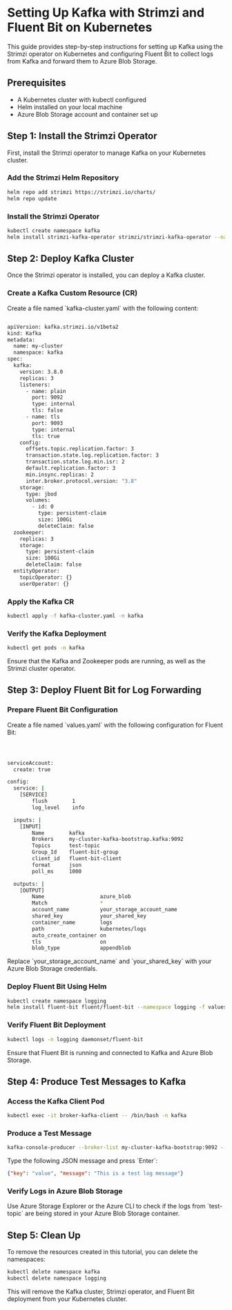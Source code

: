 
# Setting Up Kafka with Strimzi and Fluent Bit on Kubernetes

This guide provides step-by-step instructions for setting up Kafka using the Strimzi operator on Kubernetes and configuring Fluent Bit to collect logs from Kafka and forward them to Azure Blob Storage.

## Prerequisites

- A Kubernetes cluster with kubectl configured
- Helm installed on your local machine
- Azure Blob Storage account and container set up

## Step 1: Install the Strimzi Operator

First, install the Strimzi operator to manage Kafka on your Kubernetes cluster.

### Add the Strimzi Helm Repository

```bash
helm repo add strimzi https://strimzi.io/charts/
helm repo update
```
### Install the Strimzi Operator

```bash
kubectl create namespace kafka
helm install strimzi-kafka-operator strimzi/strimzi-kafka-operator --namespace kafka
```

## Step 2: Deploy Kafka Cluster

Once the Strimzi operator is installed, you can deploy a Kafka cluster.

### Create a Kafka Custom Resource (CR)

Create a file named \`kafka-cluster.yaml\` with the following content:


```bash

apiVersion: kafka.strimzi.io/v1beta2
kind: Kafka
metadata:
  name: my-cluster
  namespace: kafka
spec:
  kafka:
    version: 3.8.0
    replicas: 3
    listeners:
      - name: plain
        port: 9092
        type: internal
        tls: false
      - name: tls
        port: 9093
        type: internal
        tls: true
    config:
      offsets.topic.replication.factor: 3
      transaction.state.log.replication.factor: 3
      transaction.state.log.min.isr: 2
      default.replication.factor: 3
      min.insync.replicas: 2
      inter.broker.protocol.version: "3.8"
    storage:
      type: jbod
      volumes:
        - id: 0
          type: persistent-claim
          size: 100Gi
          deleteClaim: false
  zookeeper:
    replicas: 3
    storage:
      type: persistent-claim
      size: 100Gi
      deleteClaim: false
  entityOperator:
    topicOperator: {}
    userOperator: {}
```

### Apply the Kafka CR

```bash
kubectl apply -f kafka-cluster.yaml -n kafka
```

### Verify the Kafka Deployment

```bash
kubectl get pods -n kafka
```

Ensure that the Kafka and Zookeeper pods are running, as well as the Strimzi cluster operator.

## Step 3: Deploy Fluent Bit for Log Forwarding

### Prepare Fluent Bit Configuration

Create a file named \`values.yaml\` with the following configuration for Fluent Bit:

``` bash 



serviceAccount:
  create: true

config:
  service: |
    [SERVICE]
        flush        1
        log_level    info

  inputs: |
    [INPUT]
        Name        kafka
        Brokers     my-cluster-kafka-bootstrap.kafka:9092
        Topics      test-topic
        Group_Id    fluent-bit-group
        client_id   fluent-bit-client
        format      json
        poll_ms     1000

  outputs: |
    [OUTPUT]
        Name                  azure_blob
        Match                 *
        account_name          your_storage_account_name
        shared_key            your_shared_key
        container_name        logs
        path                  kubernetes/logs
        auto_create_container on
        tls                   on
        blob_type             appendblob
```

Replace \`your_storage_account_name\` and \`your_shared_key\` with your Azure Blob Storage credentials.

### Deploy Fluent Bit Using Helm

```bash
kubectl create namespace logging
helm install fluent-bit fluent/fluent-bit --namespace logging -f values.yaml
```

### Verify Fluent Bit Deployment

```bash
kubectl logs -n logging daemonset/fluent-bit
```

Ensure that Fluent Bit is running and connected to Kafka and Azure Blob Storage.

## Step 4: Produce Test Messages to Kafka

### Access the Kafka Client Pod

```bash
kubectl exec -it broker-kafka-client -- /bin/bash -n kafka
```

### Produce a Test Message

```bash
kafka-console-producer --broker-list my-cluster-kafka-bootstrap:9092 --topic test-topic
```

Type the following JSON message and press \`Enter\`:

```json
{"key": "value", "message": "This is a test log message"}
```

### Verify Logs in Azure Blob Storage

Use Azure Storage Explorer or the Azure CLI to check if the logs from \`test-topic\` are being stored in your Azure Blob Storage container.

## Step 5: Clean Up

To remove the resources created in this tutorial, you can delete the namespaces:

```bash
kubectl delete namespace kafka
kubectl delete namespace logging
```

This will remove the Kafka cluster, Strimzi operator, and Fluent Bit deployment from your Kubernetes cluster.
